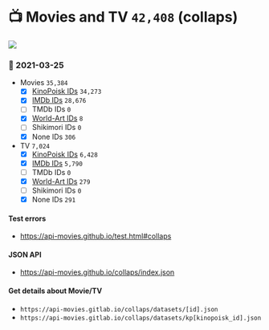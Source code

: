 # :tv: Movies and TV `42,408` (collaps)

<a href="https://API-Movies.github.io"><img src="https://API-Movies.github.io/banner.png?cache"></a>

### :date: 2021-03-25
- Movies `35,384`
  - [x] <a href="https://API-Movies.github.io/collaps/movie_kinopoisk_ids.json">KinoPoisk IDs</a> `34,273`
  - [x] <a href="https://API-Movies.github.io/collaps/movie_imdb_ids.json">IMDb IDs</a> `28,676`
  - [ ] TMDb IDs `0`
  - [x] <a href="https://API-Movies.github.io/collaps/movie_world_art_ids.json">World-Art IDs</a> `8`
  - [ ] Shikimori IDs `0`
  - [x] None IDs `306`
- TV `7,024`
  - [x] <a href="https://API-Movies.github.io/collaps/tv_kinopoisk_ids.json">KinoPoisk IDs</a> `6,428`
  - [x] <a href="https://API-Movies.github.io/collaps/tv_imdb_ids.json">IMDb IDs</a> `5,790`
  - [ ] TMDb IDs `0`
  - [x] <a href="https://API-Movies.github.io/collaps/tv_world_art_ids.json">World-Art IDs</a> `279`
  - [ ] Shikimori IDs `0`
  - [x] None IDs `291`
#### Test errors
- <a href='https://api-movies.github.io/test.html#collaps'>https://api-movies.github.io/test.html#collaps</a>
#### JSON API
- <a href='https://api-movies.github.io/collaps/index.json'>https://api-movies.github.io/collaps/index.json</a>
#### Get details about Movie/TV
- `https://api-movies.gitlab.io/collaps/datasets/[id].json`
- `https://api-movies.gitlab.io/collaps/datasets/kp[kinopoisk_id].json`
